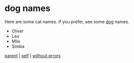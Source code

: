 # dog names

Here are some cat names. If you prefer, see some [dog](../dogs/names.md) names.

- Oliver
- Leo
- Milo
- Simba

[parent](../README.md) | [self](dog-names.md) | [without errors](dog-names.md)